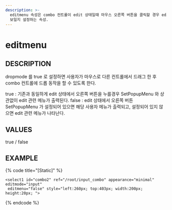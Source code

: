 ```yaml
---
description: >-
  editmenu 속성은 combo 컨트롤이 edit 상태일때 마우스 오른쪽 버튼을 클릭할 경우 edit 메뉴가 보일지, 사용자 정의 메뉴가
  보일지 설정하는 속성.
---
```


# editmenu

## DESCRIPTION

dropmode 를 true 로 설정하면 사용자가 마우스로 다른 컨트롤에서 드래그 한 후 combo 컨트롤에 드롭 동작을 할 수 있도록 한다.

true : 기존과 동일하게 edit 상태에서 오른쪽 버튼을 누를경우 SetPopupMenu 와 상관없이 edit 관련 메뉴가 출력된다. false : edit 상태에서 오른쪽 버튼 SetPopupMenu 가 설정되어 있으면 해당 사용자 메뉴가 출력되고, 설정되어 있지 않으면 edit 관련 메뉴가 나타난다.

## VALUES

true / false

## EXAMPLE

{% code title="\[Static\]" %}
```markup
<select1 id="combo2" ref="/root/input_combo" appearance="minimal" editmode="input"
 editmenu="false" style="left:260px; top:403px; width:200px; height:20px; ">
```
{% endcode %}

